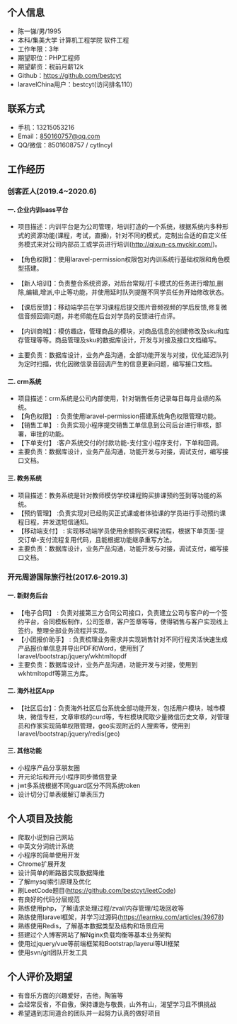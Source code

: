 
## 个人信息
- 陈一锑/男/1995
- 本科/集美大学 计算机工程学院 软件工程
- 工作年限：3年
- 期望职位：PHP工程师
- 期望薪资：税前月薪12k
- Github：https://github.com/bestcyt
- laravelChina用户：bestcyt(访问排名110)

## 联系方式
- 手机：13215053216
- Email：850160757@qq.com
- QQ/微信：8501608757 / cytlncyl


## 工作经历

### 创客匠人(2019.4~2020.6)

#### 一. 企业内训sass平台
- 项目描述：内训平台是为公司管理，培训打造的一个系统，根据系统内多种形式的资源功能(课程，考试，直播)，针对不同的模式，定制出合适的自定义任务模式来对公司内部员工或学员进行培训(http://qixun-cs.myckjr.com/)。

- 【角色权限】：使用laravel-permission权限包对内训系统行基础权限和角色模型搭建。
- 【新人培训】：负责整合系统资源，对后台常规/打卡模式的任务进行增加,删除,编辑,增派,中止等功能，并使用延时队列提醒不同学员任务开始修改状态。
- 【课后反馈】：移动端学员在学习课程后提交图片音频视频的学后反馈,修复微信音频回调问题，并老师能在后台对学员的反馈进行点评。
- 【内训商城】：模仿趣店，管理商品的模块，对商品信息的创建修改及sku和库存管理等等。商品管理及sku的数据库设计，开发与对接及接口文档编写。
- 主要负责：数据库设计，业务产品沟通，全部功能开发与对接，优化延迟队列为定时扫描，优化因微信录音回调产生的信息更新问题，编写接口文档。

#### 二. crm系统
- 项目描述：crm系统是公司内部使用，针对销售任务记录每日每月业绩的系统。
- 【角色权限】 : 负责使用laravel-permission搭建系统角色权限管理功能。
- 【销售工单】 : 负责实现小程序提交销售工单信息到公司后台进行审核，部署，审批的功能。
- 【下单支付】 :客户系统交付的付款功能-支付宝小程序支付，下单和回调。
- 主要负责：数据库设计，业务产品沟通，功能开发与对接，调试支付，编写接口文档。

#### 三. 教务系统
- 项目描述：教务系统是针对教师模仿学校课程购买排课预约签到等功能的系统。
- 【预约管理】 :负责实现对已经购买正式课或者体验课的学员进行手动预约课程日程，并发送短信通知。
- 【移动端支付】 : 实现移动端学员使用余额购买课程流程，根据下单页面-提交订单-支付流程复用代码，且能根据功能继承重写方法。
- 主要负责：数据库设计，业务产品沟通，功能开发与对接，调试支付，编写接口文档。

### 开元周游国际旅行社(2017.6-2019.3)
#### 一. 新财务后台    
- 【电子合同】 : 负责对接第三方合同公司接口，负责建立公司与客户的一个签约平台，合同模板制作，公司签章，客户签章等等，使得销售与客户实现线上签约，整理全部业务流程并实现。
- 【小团报价助手】 : 负责梳理业务需求并实现销售针对不同行程灵活快速生成产品报价单信息并导出PDF和Word，使用到了laravel/bootstrap/jquery/wkhtmltopdf
- 主要负责：数据库设计，业务产品沟通，功能开发与对接，使用到wkhtmltopdf等第三方库。

#### 二. 海外社区App
- 【社区后台】：负责海外社区后台系统全部功能开发，包括用户模块，城市模块，微信专栏，文章审核的curd等，专栏模块爬取少量微信历史文章，对管理员和作家实现简单权限管理，geo实现附近的人搜索等，使用到laravel/bootstrap/jquery/redis(geo)

#### 三. 其他功能
- 小程序产品分享朋友圈
- 开元论坛和开元小程序同步微信登录
- jwt多系统根据不同guard区分不同系统token
- 设计切分订单表缓解订单表压力

## 个人项目及技能
- 爬取小说到自己网站
- 中英文分词统计系统
- 小程序的简单使用开发
- Chrome扩展开发
- 设计简单的断路器实现数据降维
- 了解mysql索引原理及优化
- 刷LeetCode题目(https://github.com/bestcyt/leetCode)
- 有良好的代码分层规范
- 熟练使用php，了解请求处理过程/zval/内存管理/垃圾回收等
- 熟练使用laravel框架，并学习过源码(https://learnku.com/articles/39678)
- 熟练使用Redis，了解基本数据类型及结构和场景应用
- 搭建过个人博客网站了解Nginx负载均衡等基本业务架构
- 使用过jquery/vue等前端框架和Bootstrap/layerui等UI框架
- 使用svn/git团队开发工具

## 个人评价及期望
- 有音乐方面的兴趣爱好，吉他，陶笛等
- 会经常反省，不自傲，保持谦逊与敬畏，山外有山，渴望学习且不惧挑战
- 希望遇到志同道合的团队并一起努力认真的做好项目
